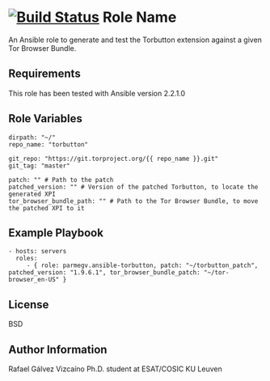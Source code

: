 [![Build Status](https://travis-ci.org/parmegv/ansible-torbutton.svg?branch=master)](https://travis-ci.org/parmegv/ansible-torbutton)
Role Name
=========

An Ansible role to generate and test the Torbutton extension against a given Tor Browser Bundle.

Requirements
------------

This role has been tested with Ansible version 2.2.1.0

Role Variables
--------------

	dirpath: "~/"
	repo_name: "torbutton"

	git_repo: "https://git.torproject.org/{{ repo_name }}.git"
	git_tag: "master"

	patch: "" # Path to the patch
	patched_version: "" # Version of the patched Torbutton, to locate the generated XPI
	tor_browser_bundle_path: "" # Path to the Tor Browser Bundle, to move the patched XPI to it

Example Playbook
----------------

    - hosts: servers
      roles:
         - { role: parmegv.ansible-torbutton, patch: "~/torbutton_patch", patched_version: "1.9.6.1", tor_browser_bundle_patch: "~/tor-browser_en-US" }

License
-------

BSD

Author Information
------------------

Rafael Gálvez Vizcaíno
Ph.D. student at ESAT/COSIC KU Leuven
